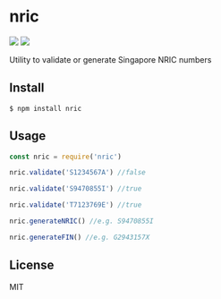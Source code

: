 # nric

[![](https://img.shields.io/npm/v/nric.svg?style=flat)](https://github.com/danielkhoo/nric)
[![](https://img.shields.io/bundlephobia/min/nric.svg?style=flat)](https://github.com/danielkhoo/nric)

Utility to validate or generate Singapore NRIC numbers

## Install

`$ npm install nric`

## Usage

```js
const nric = require('nric')

nric.validate('S1234567A') //false

nric.validate('S9470855I') //true

nric.validate('T7123769E') //true

nric.generateNRIC() //e.g. S9470855I

nric.generateFIN() //e.g. G2943157X
```

## License

MIT
